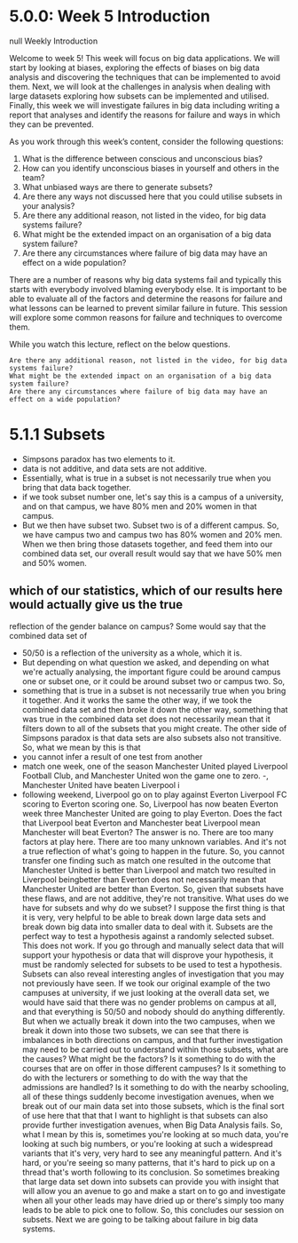 # 5.0.0: Week 5 Introduction

null Weekly Introduction

Welcome to week 5! This week will focus on big data applications. We will start by looking at biases, exploring the effects of biases on big data analysis and discovering the techniques that can be implemented to avoid them. Next, we will look at the challenges in analysis when dealing with large datasets exploring how subsets can be implemented and utilised. Finally, this week we will investigate failures in big data including writing a report that analyses and identify the reasons for failure and ways in which they can be prevented.

As you work through this week’s content, consider the following questions:

  1.  What is the difference between conscious and unconscious bias?
  2.  How can you identify unconscious biases in yourself and others in the team?
  3.  What unbiased ways are there to generate subsets?
   4.  Are there any ways not discussed here that you could utilise subsets in your analysis?
   5. Are there any additional reason, not listed in the video, for big data systems failure?
  6.  What might be the extended impact on an organisation of a big data system failure?
 7.   Are there any circumstances where failure of big data may have an effect on a wide population?

 There are a number of reasons why big data systems fail and typically this starts with everybody involved blaming everybody else.  It is important to be able to evaluate all of the factors and determine the reasons for failure and what lessons can be learned to prevent similar failure in future.  This session will explore some common reasons for failure and techniques to overcome them.

While you watch this lecture, reflect on the below questions.

    Are there any additional reason, not listed in the video, for big data systems failure?
    What might be the extended impact on an organisation of a big data system failure?
    Are there any circumstances where failure of big data may have an effect on a wide population?

# 5.1.1 Subsets
- Simpsons paradox
has two elements to it. 
- data is not additive, and data sets are not
additive.
-  Essentially, what is true in a subset is not necessarily true
when you bring that data back together. 
-  if we took subset number one, let's say this is a campus
of a university, and on that campus, we have 80% men and 20% women in that campus.
- But we then have subset two. Subset two is of a different campus. So, we have campus two
and campus two has 80% women and 20% men. When we then bring those datasets
together, and feed them into our combined data set, our overall result would say that we
have 50% men and 50% women.
## which of our statistics, which of our results here would actually give us the true
reflection of the gender balance on campus? Some would say that the combined data set of
- 50/50 is a reflection of the university as a whole, which it is.
- But depending on what question we asked, and depending on what we're actually analysing,
the important figure could be around campus one or subset one, or it could be around
subset two or campus two. So, 
- something that is true in a subset is not necessarily true
when you bring it together. And it works the same the other way, if we took the combined
data set and then broke it down the other way, something that was true in the combined
data set does not necessarily mean that it filters down to all of the subsets that you might
create.
The other side of Simpsons paradox is that data sets are also subsets also not transitive.
So, what we mean by this is that 
- you cannot infer a result of one test from another
-  match one week, one of the season
Manchester United played Liverpool Football Club, and Manchester United won the game
one to zero.
-, Manchester United have beaten Liverpool i
- following weekend, Liverpool
go on to play against Everton Liverpool FC scoring to Everton scoring one. So, Liverpool has
now beaten Everton week three Manchester United are going to play Everton. Does the
fact that Liverpool beat Everton and Manchester beat Liverpool mean Manchester will beat
Everton? The answer is no. There are too many factors at play here. There are too many
unknown variables. And it's not a true reflection of what's going to happen in the future.
So, you cannot transfer one finding such as match one resulted in the outcome that
Manchester United is better than Liverpool and match two resulted in Liverpool beingbetter than Everton does not necessarily mean that Manchester United are better than
Everton.
So, given that subsets have these flaws, and are not additive, they're not transitive.
What uses do we have for subsets and why do we subset? I suppose the first thing is that it
is very, very helpful to be able to break down large data sets and break down big data into
smaller data to deal with it. Subsets are the perfect way to test a hypothesis against a
randomly selected subset. This does not work. If you go through and manually select data
that will support your hypothesis or data that will disprove your hypothesis, it must be
randomly selected for subsets to be used to test a hypothesis.
Subsets can also reveal interesting angles of investigation that you may not previously have
seen. If we took our original example of the two campuses at university, if we just looking at
the overall data set, we would have said that there was no gender problems on campus at
all, and that everything is 50/50 and nobody should do anything differently. But when we
actually break it down into the two campuses, when we break it down into those two
subsets, we can see that there is imbalances in both directions on campus, and that further
investigation may need to be carried out to understand within those subsets, what are the
causes? What might be the factors? Is it something to do with the courses that are on offer
in those different campuses? Is it something to do with the lecturers or something to do
with the way that the admissions are handled? Is it something to do with the nearby
schooling, all of these things suddenly become investigation avenues, when we break out of
our main data set into those subsets, which is the final sort of use here that that that I want
to highlight is that subsets can also provide further investigation avenues, when Big Data
Analysis fails.
So, what I mean by this is, sometimes you're looking at so much data, you're looking at such
big numbers, or you're looking at such a widespread variants that it's very, very hard to see
any meaningful pattern. And it's hard, or you're seeing so many patterns, that it's hard to
pick up on a thread that's worth following to its conclusion. So sometimes breaking that
large data set down into subsets can provide you with insight that will allow you an avenue
to go and make a start on to go and investigate when all your other leads may have dried up
or there's simply too many leads to be able to pick one to follow.
So, this concludes our session on subsets. Next we are going to be talking about failure in
big data systems.
